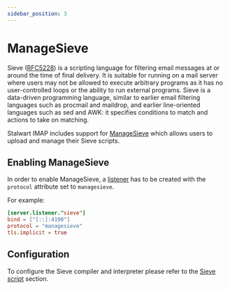 ```yaml
---
sidebar_position: 3
---
```


# ManageSieve

Sieve ([RFC5228](https://www.rfc-editor.org/rfc/rfc5228.html)) is a scripting language for filtering email messages at or around the time of final delivery.
It is suitable for running on a mail server where users may not be allowed to execute arbitrary programs 
as it has no user-controlled loops or the ability to run external programs.
Sieve is a data-driven programming language, similar to earlier email filtering languages such as procmail and 
maildrop, and earlier line-oriented languages such as sed and AWK: it specifies conditions to match and actions 
to take on matching.

Stalwart IMAP includes support for [ManageSieve](https://datatracker.ietf.org/doc/html/rfc5804) which allows
users to upload and manage their Sieve scripts.

## Enabling ManageSieve

In order to enable ManageSieve, a [listener](/docs/configuration/listener) has to be created with the `protocol` attribute set to `managesieve`.

For example:

```toml
[server.listener."sieve"]
bind = ["[::]:4190"]
protocol = "managesieve"
tls.implicit = true
```

## Configuration

To configure the Sieve compiler and interpreter please refer to the [Sieve script](/docs/jmap/sieve) section.


